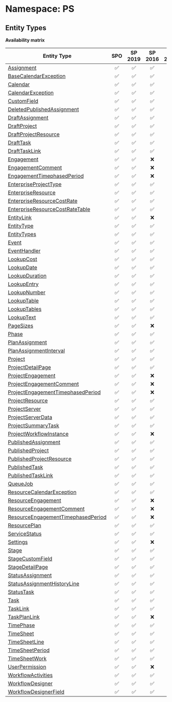 # Namespace: PS

## Entity Types

**Availability matrix**

Entity Type | SPO | SP 2019 | SP 2016 | SP 2013
----------|:---:|:-------:|:-------:|:-------:
[Assignment](./EntityTypes/Assignment.md) | ✅ | ✅ | ✅ | ❌
[BaseCalendarException](./EntityTypes/BaseCalendarException.md) | ✅ | ✅ | ✅ | ❌
[Calendar](./EntityTypes/Calendar.md) | ✅ | ✅ | ✅ | ❌
[CalendarException](./EntityTypes/CalendarException.md) | ✅ | ✅ | ✅ | ❌
[CustomField](./EntityTypes/CustomField.md) | ✅ | ✅ | ✅ | ❌
[DeletedPublishedAssignment](./EntityTypes/DeletedPublishedAssignment.md) | ✅ | ✅ | ✅ | ❌
[DraftAssignment](./EntityTypes/DraftAssignment.md) | ✅ | ✅ | ✅ | ❌
[DraftProject](./EntityTypes/DraftProject.md) | ✅ | ✅ | ✅ | ❌
[DraftProjectResource](./EntityTypes/DraftProjectResource.md) | ✅ | ✅ | ✅ | ❌
[DraftTask](./EntityTypes/DraftTask.md) | ✅ | ✅ | ✅ | ❌
[DraftTaskLink](./EntityTypes/DraftTaskLink.md) | ✅ | ✅ | ✅ | ❌
[Engagement](./EntityTypes/Engagement.md) | ✅ | ✅ | ❌ | ❌
[EngagementComment](./EntityTypes/EngagementComment.md) | ✅ | ✅ | ❌ | ❌
[EngagementTimephasedPeriod](./EntityTypes/EngagementTimephasedPeriod.md) | ✅ | ✅ | ❌ | ❌
[EnterpriseProjectType](./EntityTypes/EnterpriseProjectType.md) | ✅ | ✅ | ✅ | ❌
[EnterpriseResource](./EntityTypes/EnterpriseResource.md) | ✅ | ✅ | ✅ | ❌
[EnterpriseResourceCostRate](./EntityTypes/EnterpriseResourceCostRate.md) | ✅ | ✅ | ✅ | ❌
[EnterpriseResourceCostRateTable](./EntityTypes/EnterpriseResourceCostRateTable.md) | ✅ | ✅ | ✅ | ❌
[EntityLink](./EntityTypes/EntityLink.md) | ✅ | ✅ | ❌ | ❌
[EntityType](./EntityTypes/EntityType.md) | ✅ | ✅ | ✅ | ❌
[EntityTypes](./EntityTypes/EntityTypes.md) | ✅ | ✅ | ✅ | ❌
[Event](./EntityTypes/Event.md) | ✅ | ✅ | ✅ | ❌
[EventHandler](./EntityTypes/EventHandler.md) | ✅ | ✅ | ✅ | ❌
[LookupCost](./EntityTypes/LookupCost.md) | ✅ | ✅ | ✅ | ❌
[LookupDate](./EntityTypes/LookupDate.md) | ✅ | ✅ | ✅ | ❌
[LookupDuration](./EntityTypes/LookupDuration.md) | ✅ | ✅ | ✅ | ❌
[LookupEntry](./EntityTypes/LookupEntry.md) | ✅ | ✅ | ✅ | ❌
[LookupNumber](./EntityTypes/LookupNumber.md) | ✅ | ✅ | ✅ | ❌
[LookupTable](./EntityTypes/LookupTable.md) | ✅ | ✅ | ✅ | ❌
[LookupTables](./EntityTypes/LookupTables.md) | ✅ | ✅ | ✅ | ❌
[LookupText](./EntityTypes/LookupText.md) | ✅ | ✅ | ✅ | ❌
[PageSizes](./EntityTypes/PageSizes.md) | ✅ | ✅ | ❌ | ❌
[Phase](./EntityTypes/Phase.md) | ✅ | ✅ | ✅ | ❌
[PlanAssignment](./EntityTypes/PlanAssignment.md) | ✅ | ✅ | ✅ | ❌
[PlanAssignmentInterval](./EntityTypes/PlanAssignmentInterval.md) | ✅ | ✅ | ✅ | ❌
[Project](./EntityTypes/Project.md) | ✅ | ✅ | ✅ | ❌
[ProjectDetailPage](./EntityTypes/ProjectDetailPage.md) | ✅ | ✅ | ✅ | ❌
[ProjectEngagement](./EntityTypes/ProjectEngagement.md) | ✅ | ✅ | ❌ | ❌
[ProjectEngagementComment](./EntityTypes/ProjectEngagementComment.md) | ✅ | ✅ | ❌ | ❌
[ProjectEngagementTimephasedPeriod](./EntityTypes/ProjectEngagementTimephasedPeriod.md) | ✅ | ✅ | ❌ | ❌
[ProjectResource](./EntityTypes/ProjectResource.md) | ✅ | ✅ | ✅ | ❌
[ProjectServer](./EntityTypes/ProjectServer.md) | ✅ | ✅ | ✅ | ❌
[ProjectServerData](./EntityTypes/ProjectServerData.md) | ✅ | ✅ | ✅ | ❌
[ProjectSummaryTask](./EntityTypes/ProjectSummaryTask.md) | ✅ | ✅ | ✅ | ❌
[ProjectWorkflowInstance](./EntityTypes/ProjectWorkflowInstance.md) | ✅ | ✅ | ❌ | ❌
[PublishedAssignment](./EntityTypes/PublishedAssignment.md) | ✅ | ✅ | ✅ | ❌
[PublishedProject](./EntityTypes/PublishedProject.md) | ✅ | ✅ | ✅ | ❌
[PublishedProjectResource](./EntityTypes/PublishedProjectResource.md) | ✅ | ✅ | ✅ | ❌
[PublishedTask](./EntityTypes/PublishedTask.md) | ✅ | ✅ | ✅ | ❌
[PublishedTaskLink](./EntityTypes/PublishedTaskLink.md) | ✅ | ✅ | ✅ | ❌
[QueueJob](./EntityTypes/QueueJob.md) | ✅ | ✅ | ✅ | ❌
[ResourceCalendarException](./EntityTypes/ResourceCalendarException.md) | ✅ | ✅ | ✅ | ❌
[ResourceEngagement](./EntityTypes/ResourceEngagement.md) | ✅ | ✅ | ❌ | ❌
[ResourceEngagementComment](./EntityTypes/ResourceEngagementComment.md) | ✅ | ✅ | ❌ | ❌
[ResourceEngagementTimephasedPeriod](./EntityTypes/ResourceEngagementTimephasedPeriod.md) | ✅ | ✅ | ❌ | ❌
[ResourcePlan](./EntityTypes/ResourcePlan.md) | ✅ | ✅ | ✅ | ❌
[ServiceStatus](./EntityTypes/ServiceStatus.md) | ✅ | ✅ | ✅ | ❌
[Settings](./EntityTypes/Settings.md) | ✅ | ✅ | ❌ | ❌
[Stage](./EntityTypes/Stage.md) | ✅ | ✅ | ✅ | ❌
[StageCustomField](./EntityTypes/StageCustomField.md) | ✅ | ✅ | ✅ | ❌
[StageDetailPage](./EntityTypes/StageDetailPage.md) | ✅ | ✅ | ✅ | ❌
[StatusAssignment](./EntityTypes/StatusAssignment.md) | ✅ | ✅ | ✅ | ❌
[StatusAssignmentHistoryLine](./EntityTypes/StatusAssignmentHistoryLine.md) | ✅ | ✅ | ✅ | ❌
[StatusTask](./EntityTypes/StatusTask.md) | ✅ | ✅ | ✅ | ❌
[Task](./EntityTypes/Task.md) | ✅ | ✅ | ✅ | ❌
[TaskLink](./EntityTypes/TaskLink.md) | ✅ | ✅ | ✅ | ❌
[TaskPlanLink](./EntityTypes/TaskPlanLink.md) | ✅ | ✅ | ❌ | ❌
[TimePhase](./EntityTypes/TimePhase.md) | ✅ | ✅ | ✅ | ❌
[TimeSheet](./EntityTypes/TimeSheet.md) | ✅ | ✅ | ✅ | ❌
[TimeSheetLine](./EntityTypes/TimeSheetLine.md) | ✅ | ✅ | ✅ | ❌
[TimeSheetPeriod](./EntityTypes/TimeSheetPeriod.md) | ✅ | ✅ | ✅ | ❌
[TimeSheetWork](./EntityTypes/TimeSheetWork.md) | ✅ | ✅ | ✅ | ❌
[UserPermission](./EntityTypes/UserPermission.md) | ✅ | ✅ | ❌ | ❌
[WorkflowActivities](./EntityTypes/WorkflowActivities.md) | ✅ | ✅ | ✅ | ❌
[WorkflowDesigner](./EntityTypes/WorkflowDesigner.md) | ✅ | ✅ | ✅ | ❌
[WorkflowDesignerField](./EntityTypes/WorkflowDesignerField.md) | ✅ | ✅ | ✅ | ❌